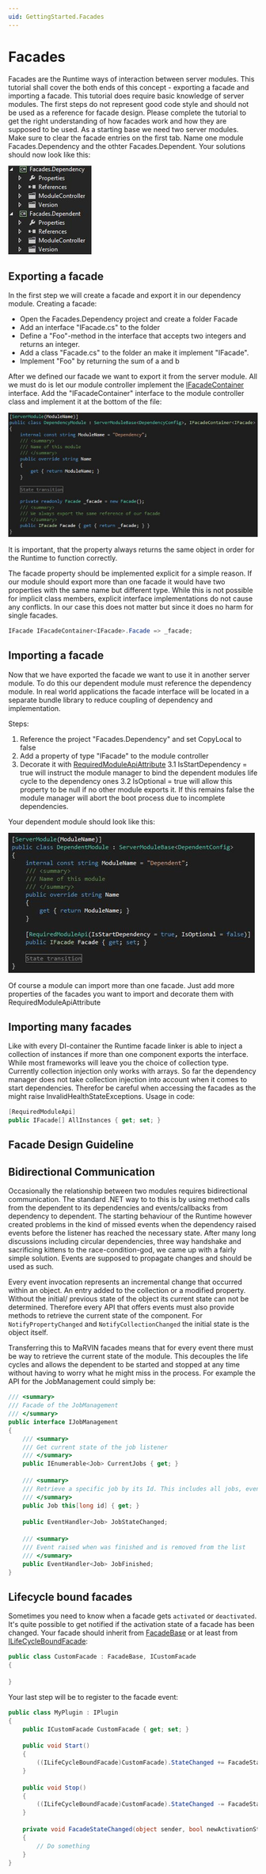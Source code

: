 ```yaml
---
uid: GettingStarted.Facades
---
```

# Facades

Facades are the Runtime ways of interaction between server modules. This tutorial shall cover the both ends of this concept - exporting a facade and importing a facade. This tutorial does require basic knowledge of server modules. The first steps do not represent good code style and should not be used as a reference for facade design. Please complete the tutorial to get the right understanding of how facades work and how they are supposed to be used. As a starting base we need two server modules. Make sure to clear the facade entries on the first tab. Name one module Facades.Dependency and the othter Facades.Dependent. Your solutions should now look like this:

![Facade guide projects](images/FacadeGuideProjects.png)

## Exporting a facade

In the first step we will create a facade and export it in our dependency module.
Creating a facade:

- Open the Facades.Dependency project and create a folder Facade
- Add an interface "IFacade.cs" to the folder
- Define a "Foo"-method in the interface that accepts two integers and returns an integer.
- Add a class "Facade.cs" to the folder an make it implement "IFacade".
- Implement "Foo" by returning the sum of a and b

After we defined our facade we want to export it from the server module. All we must do is let our module controller implement the [IFacadeContainer](xref:Marvin.Runtime.Modules.IFacadeContainer´1) interface. Add the "IFacadeContainer<IFacade>" interface to the module controller class and implement it at the bottom of the file:

![Facade export](images/FacadeExport.png)

It is important, that the property always returns the same object in order for the Runtime to function correctly.

The facade property should be implemented explicit for a simple reason. If our module should export more than one facade it would have two properties with the same name but different type. While this is not possible for implicit class members, explicit interface implementations do not cause any conflicts. In our case this does not matter but since it does no harm for single facades.

````cs
IFacade IFacadeContainer<IFacade>.Facade => _facade;
````

## Importing a facade

Now that we have exported the facade we want to use it in another server module. To do this our dependent module must reference the dependency module. In real world applications the facade interface will be located in a separate bundle library to reduce coupling of dependency and implementation.

Steps:

1. Reference the project "Facades.Dependency" and set CopyLocal to false
2. Add a property of type "IFacade" to the module controller
3. Decorate it with [RequiredModuleApiAttribute](xref:Marvin.Runtime.ModuleManagement.RequiredModuleApiAttribute)
  3.1 IsStartDependency = true will instruct the module manager to bind the dependent modules life cycle to the dependency ones
  3.2 IsOptional = true will allow this property to be null if no other module exports it. If this remains false the module manager will abort the boot process due to incomplete dependencies.

Your dependent module should look like this:

![Dependant](images/FacadeGuideDependent.png)

Of course a module can import more than one facade. Just add more properties of the facades you want to import and decorate them with RequiredModuleApiAttribute

## Importing many facades

Like with every DI-container the Runtime facade linker is able to inject a collection of instances if more than one component exports the interface. While most frameworks will leave you the choice of collection type. Currently collection injection only works with arrays. So far the dependency manager does not take collection injection into account when it comes to start dependencies. Therefor be careful when accessing the facades as the might raise InvalidHealthStateExceptions.
Usage in code:

````cs
[RequiredModuleApi]
public IFacade[] AllInstances { get; set; }
````

## Facade Design Guideline

## Bidirectional Communication

Occasionally the relationship between two modules requires bidirectional communication. The standard .NET way to to this is by using method calls from the dependent
to its dependencies and events/callbacks from dependency to dependent. The starting behaviour of the Runtime however created problems in the kind of missed events
when the dependency raised events before the listener has reached the necessary state. After many long discussions including circular dependencies, three way handshake
and sacrificing kittens to the race-condition-god, we came up with a fairly simple solution. Events are supposed to propagate changes and should be used as such.

Every event invocation represents an incremental change that occurred within an object. An entry added to the collection or a modified property. Without the initial/
previous state of the object its current state can not be determined. Therefore every API that offers events must also provide methods to retrieve the current state
of the component. For `NotifyPropertyChanged` and `NotifyCollectionChanged` the initial state is the object itself.

Transferring this to MaRVIN facades means that for every event there must be way to retrieve the current state of the module. This decouples the life cycles and allows
the dependent to be started and stopped at any time without having to worry what he might miss in the process. For example the API for the JobManagement could simply
be:

````cs
/// <summary>
/// Facade of the JobManagement
/// </summary>
public interface IJobManagement
{
    /// <summary>
    /// Get current state of the job listener
    /// </summary>
    public IEnumerable<Job> CurrentJobs { get; }

    /// <summary>
    /// Retrieve a specific job by its Id. This includes all jobs, even finished and removed ones.
    /// </summary>
    public Job this[long id] { get; }

    public EventHandler<Job> JobStateChanged;

    /// <summary>
    /// Event raised when was finished and is removed from the list
    /// </summary>
    public EventHandler<Job> JobFinished;
}
````

## Lifecycle bound facades

Sometimes you need to know when a facade gets `activated` or `deactivated`. It's quite possible to get notified if the activation state of a facade has been changed. Your facade should inherit from [FacadeBase](xref:Marvin.Runtime.Modules.ILifeCycleBoundFacade) or at least from [ILifeCycleBoundFacade](xref:Marvin.Runtime.Modules.FacadeBase):

````cs
public class CustomFacade : FacadeBase, ICustomFacade
{

}
````

Your last step will be to register to the facade event:

````cs
public class MyPlugin : IPlugin
{
    public ICustomFacade CustomFacade { get; set; }

    public void Start()
    {
        ((ILifeCycleBoundFacade)CustomFacade).StateChanged += FacadeStateChanged;
    }

    public void Stop()
    {
        ((ILifeCycleBoundFacade)CustomFacade).StateChanged -= FacadeStateChanged;
    }

    private void FacadeStateChanged(object sender, bool newActivationState)
    {
        // Do something
    }
}
````